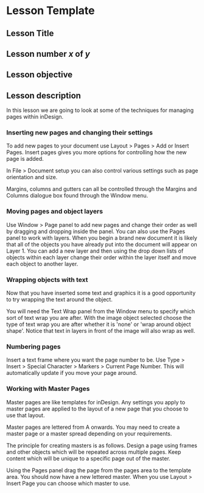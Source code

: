 # Lesson Template

## Lesson Title

## Lesson number *x* of *y*

## Lesson objective

## Lesson description

In this lesson we are going to look at some of the techniques for managing pages within inDesign.

### Inserting new pages and changing their settings

To add new pages to your document use Layout > Pages > Add or Insert Pages.  Insert pages gives you more options for controlling how the new page is added.

In File > Document setup you can also control various settings such as page orientation and size.

Margins, columns and gutters can all be controlled through the Margins and Columns dialogue box found through the Window menu.

### Moving pages and object layers

Use Window > Page panel to add new pages and change their order as well by dragging and dropping inside the panel.  You can also use the Pages panel to work with layers.  When you begin a brand new document it is likely that all of the objects you have already put into the document will appear on Layer 1.  You can add a new layer and then using the drop down lists of objects within each layer change their order within the layer itself and move each object to another layer.

### Wrapping objects with text

Now that you have inserted some text and graphics it is a good opportunity to try wrapping the text around the object.

You will need the Text Wrap panel from the Window menu to specify which sort of text wrap you are after.  With the image object selected choose the type of text wrap you are after whether it is 'none' or 'wrap around object shape'.  Notice that text in layers in front of the image will also wrap as well.

### Numbering pages

Insert a text frame where you want the page number to be.  Use Type > Insert > Special Character > Markers > Current Page Number.  This will automatically update if you move your page around.

### Working with Master Pages

Master pages are like templates for inDesign.  Any settings you apply to master pages are applied to the layout of a new page that you choose to use that layout.

Master pages are lettered from A onwards.  You may need to create a master page or a master spread depending on your requirements.

The principle for creating masters is as follows.  Design a page using frames and other objects which will be repeated across multiple pages.  Keep content which will be unique to a specific page out of the master.

Using the Pages panel drag the page from the pages area to the template area.  You should now have a new lettered master.  When you use Layout > Insert Page you can choose which master to use.

